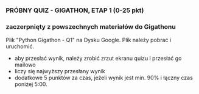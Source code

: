 ### PRÓBNY QUIZ - GIGATHON, ETAP 1 (0-25 pkt)
### zaczerpnięty z powszechnych materiałów do Gigathonu

Plik "Python Gigathon - Q1" na Dysku Google. Plik należy pobrać i uruchomić.
- aby przesłać wynik, należy zrobić zrzut ekranu quizu i przesłać go mailowo
- liczy się najwyższy przesłany wynik
- dodatkowe 5 punktów za czas, jeżeli wynik jest min. 90% i łączny czas poniżej 5:00.